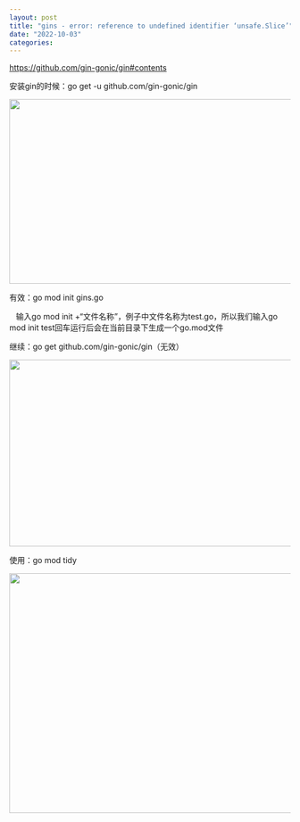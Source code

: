 ```yaml
---
layout: post
title: "gins - error: reference to undefined identifier ‘unsafe.Slice’"
date: "2022-10-03"
categories: 
---
```

<p><a href="https://github.com/gin-gonic/gin#contents">https://github.com/gin-gonic/gin#contents</a></p>

<p>安装gin的时候：go get -u github.com/gin-gonic/gin</p>

<p><img height="331" src="/uploads/ckeditor/pictures/521/image-20221003163807-1.png" width="1845" /></p>

<p>有效：go mod init gins.go</p>

<p>&nbsp;&nbsp; 输入go mod init +&ldquo;文件名称&rdquo;，例子中文件名称为test.go，所以我们输入go mod init test回车运行后会在当前目录下生成一个go.mod文件</p>

<p>继续：go get github.com/gin-gonic/gin（无效）</p>

<p><img height="335" src="/uploads/ckeditor/pictures/522/image-20221003163911-2.png" width="1843" /></p>

<p>使用：go mod tidy</p>

<p><img height="430" src="/uploads/ckeditor/pictures/523/image-20221003164346-3.png" width="1857" /></p>

<p>&nbsp;</p>

